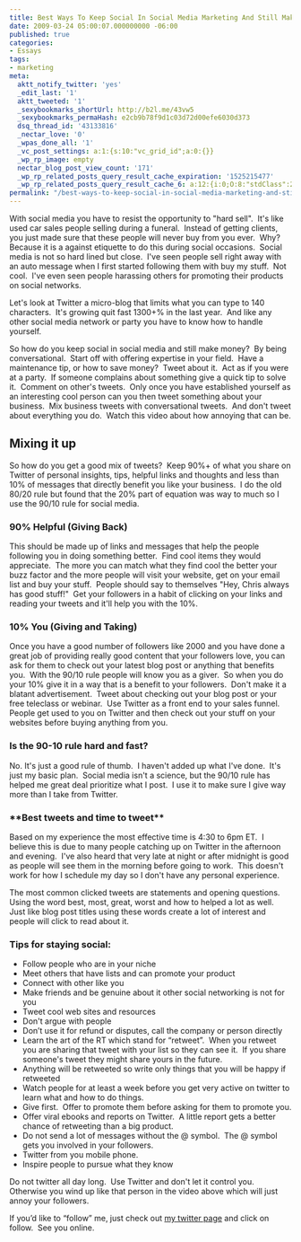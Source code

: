 ```yaml
---
title: Best Ways To Keep Social In Social Media Marketing And Still Make Money
date: 2009-03-24 05:00:07.000000000 -06:00
published: true
categories:
- Essays
tags:
- marketing
meta:
  aktt_notify_twitter: 'yes'
  _edit_last: '1'
  aktt_tweeted: '1'
  _sexybookmarks_shortUrl: http://b2l.me/43vw5
  _sexybookmarks_permaHash: e2cb9b78f9d1c03d72d00efe6030d373
  dsq_thread_id: '43133816'
  _nectar_love: '0'
  _wpas_done_all: '1'
  _vc_post_settings: a:1:{s:10:"vc_grid_id";a:0:{}}
  _wp_rp_image: empty
  nectar_blog_post_view_count: '171'
  _wp_rp_related_posts_query_result_cache_expiration: '1525215477'
  _wp_rp_related_posts_query_result_cache_6: a:12:{i:0;O:8:"stdClass":2:{s:7:"post_id";s:4:"1619";s:5:"score";s:17:"94.53159283411411";}i:1;O:8:"stdClass":2:{s:7:"post_id";s:4:"2132";s:5:"score";s:17:"70.83515985258146";}i:2;O:8:"stdClass":2:{s:7:"post_id";s:4:"1681";s:5:"score";s:17:"63.99281045622498";}i:3;O:8:"stdClass":2:{s:7:"post_id";s:4:"2144";s:5:"score";s:17:"63.96995725189444";}i:4;O:8:"stdClass":2:{s:7:"post_id";s:4:"1650";s:5:"score";s:17:"63.74760581208787";}i:5;O:8:"stdClass":2:{s:7:"post_id";s:4:"1451";s:5:"score";s:18:"63.737108661059224";}i:6;O:8:"stdClass":2:{s:7:"post_id";s:4:"1647";s:5:"score";s:17:"57.90096642013642";}i:7;O:8:"stdClass":2:{s:7:"post_id";s:4:"2830";s:5:"score";s:17:"56.49181885463844";}i:8;O:8:"stdClass":2:{s:7:"post_id";s:4:"1919";s:5:"score";s:17:"56.49181885463844";}i:9;O:8:"stdClass":2:{s:7:"post_id";s:4:"1801";s:5:"score";s:17:"55.33427363637355";}i:10;O:8:"stdClass":2:{s:7:"post_id";s:4:"1383";s:5:"score";s:18:"52.023099771059286";}i:11;O:8:"stdClass":2:{s:7:"post_id";s:4:"1278";s:5:"score";s:18:"52.023099771059286";}}
permalink: "/best-ways-to-keep-social-in-social-media-marketing-and-still-make-money/"
---
```

With social media you have to resist the opportunity to "hard sell".  It's like used car sales people selling during a funeral.  Instead of getting clients, you just made sure that these people will never buy from you ever.  Why?  Because it is a against etiquette to do this during social occasions.  Social media is not so hard lined but close.  I've seen people sell right away with an auto message when I first started following them with buy my stuff.  Not cool.  I've even seen people harassing others for promoting their products on social networks.
<div>
<p>Let's look at Twitter a micro-blog that limits what you can type to 140 characters.  It's growing quit fast 1300+% in the last year.  And like any other social media network or party you have to know how to handle yourself.

So how do you keep social in social media and still make money?  By being conversational.  Start off with offering expertise in your field.  Have a maintenance tip, or how to save money?  Tweet about it.  Act as if you were at a party.  If someone complains about something give a quick tip to solve it.  Comment on other's tweets.  Only once you have established yourself as an interesting cool person can you then tweet something about your business.  Mix business tweets with conversational tweets.  And don't tweet about everything you do.  Watch this video about how annoying that can be.

<object width="425" height="344" data="http://www.youtube.com/v/ALbH63Ali9U&amp;color1=0xb1b1b1&amp;color2=0xcfcfcf&amp;feature=player_embedded&amp;fs=1" type="application/x-shockwave-flash"><param name="allowFullScreen" value="true" /><param name="src" value="http://www.youtube.com/v/ALbH63Ali9U&amp;color1=0xb1b1b1&amp;color2=0xcfcfcf&amp;feature=player_embedded&amp;fs=1" /><param name="allowfullscreen" value="true" /></object></p>
<h2>Mixing it up</h2>
<p>So how do you get a good mix of tweets?  Keep 90%+ of what you share on Twitter of personal insights, tips, helpful links and thoughts and less than 10% of messages that directly benefit you like your business.  I do the old 80/20 rule but found that the 20% part of equation was way to much so I use the 90/10 rule for social media.
<h3>90% Helpful (Giving Back)</h3>
<p>This should be made up of links and messages that help the people following you in doing something better.  Find cool items they would appreciate.  The more you can match what they find cool the better your buzz factor and the more people will visit your website, get on your email list and buy your stuff.  People should say to themselves "Hey, Chris always has good stuff!"  Get your followers in a habit of clicking on your links and reading your tweets and it'll help you with the 10%.
<h3>10% You (Giving and Taking)</h3>
<p>Once you have a good number of followers like 2000 and you have done a great job of providing really good content that your followers love, you can ask for them to check out your latest blog post or anything that benefits you.  With the 90/10 rule people will know you as a giver.  So when you do your 10% give it in a way that is a benefit to your followers.  Don't make it a blatant advertisement.  Tweet about checking out your blog post or your free teleclass or webinar.  Use Twitter as a front end to your sales funnel.  People get used to you on Twitter and then check out your stuff on your websites before buying anything from you.
<h3>Is the 90-10 rule hard and fast?</h3>
<p>No. It's just a good rule of thumb.  I haven't added up what I've done.  It's just my basic plan.  Social media isn't a science, but the 90/10 rule has helped me great deal prioritize what I post.  I use it to make sure I give way more than I take from Twitter.
<h3>**Best tweets and time to tweet**</h3>
<p>Based on my experience the most effective time is 4:30 to 6pm ET.  I believe this is due to many people catching up on Twitter in the afternoon and evening.  I've also heard that very late at night or after midnight is good as people will see them in the morning before going to work.  This doesn't work for how I schedule my day so I don't have any personal experience.

The most common clicked tweets are statements and opening questions.  Using the word best, most, great, worst and how to helped a lot as well.  Just like blog post titles using these words create a lot of interest and people will click to read about it.
<h3>Tips for staying social:</h3>
<ul>
<li>Follow people who are in your niche</li>
<li>Meet others that have lists and can promote your product</li>
<li>Connect with other like you</li>
<li>Make friends and be genuine about it other social networking is not for you</li>
<li>Tweet cool web sites and resources</li>
<li>Don't argue with people</li>
<li>Don’t use it for refund or disputes, call the company or person directly</li>
<li>Learn the art of the RT which stand for “retweet”.  When you retweet you are sharing that tweet with your list so they can see it.  If you share someone's tweet they might share yours in the future.</li>
<li>Anything will be retweeted so write only things that you will be happy if retweeted</li>
<li>Watch people for at least a week before you get very active on twitter to learn what and how to do things.</li>
<li>Give first.  Offer to promote them before asking for them to promote you.</li>
<li>Offer viral ebooks and reports on Twitter.  A little report gets a better chance of retweeting than a big product.</li>
<li>Do not send a lot of messages without the @ symbol.  The @ symbol gets you involved in your followers.</li>
<li>Twitter from you mobile phone.</li>
<li>Inspire people to pursue what they know</li>
</ul>
<p>Do not twitter all day long.  Use Twitter and don't let it control you.  Otherwise you wind up like that person in the video above which will just annoy your followers.</div>
<p>If you’d like to “follow” me, just check out <a id="drz3" title="my twitter page" href="http://www.twitter.com/EagleChris" target="_blank" rel="nofollow">my twitter page</a> and click on follow.  See you online.
